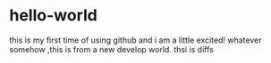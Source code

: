 # hello-world
this is my first time of using github and i am a little excited!
whatever somehow ,this is from a new develop world.
thsi is diffs
